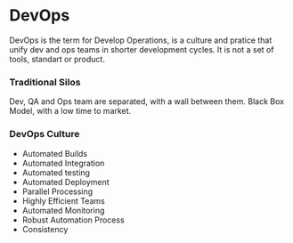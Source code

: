 # DevOps

DevOps is the term for Develop Operations, is a culture and pratice that unify dev and ops teams in shorter development cycles.
It is not a set of tools, standart or product.

### Traditional Silos

Dev, QA and Ops team are separated, with a wall between them.
Black Box Model, with a low time to market.


### DevOps Culture

- Automated Builds
- Automated Integration
- Automated testing
- Automated Deployment
- Parallel Processing
- Highly Efficient Teams
- Automated Monitoring
- Robust Automation Process
- Consistency
